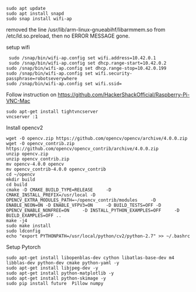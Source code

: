 ```
sudo apt update
sudo apt install snapd
sudo snap install wifi-ap
```
removed the line /usr/lib/arm-linux-gnueabihf/libarmmem.so from /etc/ld.so.preload, then no ERROR MESSAGE gone.


setup wifi
```
 sudo /snap/bin/wifi-ap.config set wifi.address=10.42.0.1
 sudo /snap/bin/wifi-ap.config set dhcp.range-start=10.42.0.2
sudo /snap/bin/wifi-ap.config set dhcp.range-stop=10.42.0.199
sudo /snap/bin/wifi-ap.config set wifi.security-passphrase=robotseverywhere
sudo /snap/bin/wifi-ap.config set wifi.ssid=
```
Follow instruction on https://github.com/HackerShackOfficial/Raspberry-Pi-VNC-Mac

```
sudo apt-get install tightvncserver
vncserver :1
```
Install opencv2
```
wget -O opencv.zip https://github.com/opencv/opencv/archive/4.0.0.zip
wget -O opencv_contrib.zip https://github.com/opencv/opencv_contrib/archive/4.0.0.zip
unzip opencv.zip
unzip opencv_contrib.zip
mv opencv-4.0.0 opencv
mv opencv_contrib-4.0.0 opencv_contrib
cd ~/opencv
mkdir build
cd build
cmake -D CMAKE_BUILD_TYPE=RELEASE     -D CMAKE_INSTALL_PREFIX=/usr/local -D OPENCV_EXTRA_MODULES_PATH=~/opencv_contrib/modules     -D ENABLE_NEON=ON -D ENABLE_VFPV3=ON     -D BUILD_TESTS=OFF -D OPENCV_ENABLE_NONFREE=ON     -D INSTALL_PYTHON_EXAMPLES=OFF     -D BUILD_EXAMPLES=OFF ..
make -j4
sudo make install
sudo ldconfig
echo "export PYTHONPATH=/usr/local/python/cv2/python-2.7" >> ~/.bashrc
```

Setup Pytorch
```
sudo apt-get install libopenblas-dev cython libatlas-base-dev m4 libblas-dev python-dev cmake python-yaml -y
sudo apt-get install libjpeg-dev -y
sudo apt-get install python-matplotlib -y
sudo apt-get install python-skimage -y
sudo pip install future  Pillow numpy
```
